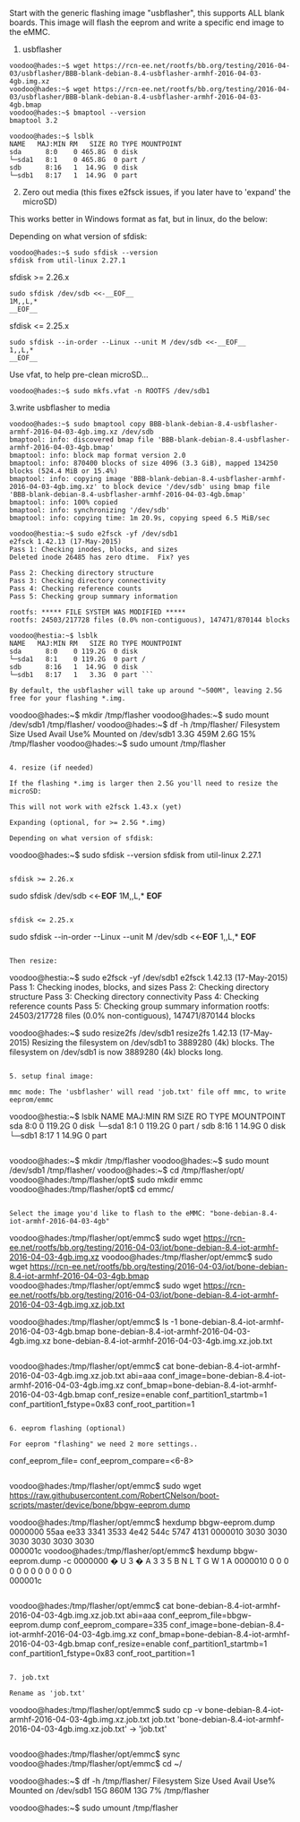 Start with the generic flashing image "usbflasher", this supports ALL blank boards. This image will flash the eeprom and write a specific end image to the eMMC.

1. usbflasher

```
voodoo@hades:~$ wget https://rcn-ee.net/rootfs/bb.org/testing/2016-04-03/usbflasher/BBB-blank-debian-8.4-usbflasher-armhf-2016-04-03-4gb.img.xz
voodoo@hades:~$ wget https://rcn-ee.net/rootfs/bb.org/testing/2016-04-03/usbflasher/BBB-blank-debian-8.4-usbflasher-armhf-2016-04-03-4gb.bmap
voodoo@hades:~$ bmaptool --version
bmaptool 3.2
```

```
voodoo@hades:~$ lsblk
NAME   MAJ:MIN RM   SIZE RO TYPE MOUNTPOINT
sda      8:0    0 465.8G  0 disk 
└─sda1   8:1    0 465.8G  0 part /
sdb      8:16   1  14.9G  0 disk 
└─sdb1   8:17   1  14.9G  0 part 
```

2. Zero out media (this fixes e2fsck issues, if you later have to 'expand' the microSD)

This works better in Windows format as fat, but in linux, do the below:

Depending on what version of sfdisk:

```
voodoo@hades:~$ sudo sfdisk --version
sfdisk from util-linux 2.27.1
```

sfdisk >= 2.26.x

```
sudo sfdisk /dev/sdb <<-__EOF__
1M,,L,*
__EOF__
```

sfdisk <= 2.25.x

```
sudo sfdisk --in-order --Linux --unit M /dev/sdb <<-__EOF__
1,,L,*
__EOF__
```

Use vfat, to help pre-clean microSD...
```
voodoo@hades:~$ sudo mkfs.vfat -n ROOTFS /dev/sdb1
```

3.write usbflasher to media

```
voodoo@hades:~$ sudo bmaptool copy BBB-blank-debian-8.4-usbflasher-armhf-2016-04-03-4gb.img.xz /dev/sdb
bmaptool: info: discovered bmap file 'BBB-blank-debian-8.4-usbflasher-armhf-2016-04-03-4gb.bmap'
bmaptool: info: block map format version 2.0
bmaptool: info: 870400 blocks of size 4096 (3.3 GiB), mapped 134250 blocks (524.4 MiB or 15.4%)
bmaptool: info: copying image 'BBB-blank-debian-8.4-usbflasher-armhf-2016-04-03-4gb.img.xz' to block device '/dev/sdb' using bmap file 'BBB-blank-debian-8.4-usbflasher-armhf-2016-04-03-4gb.bmap'
bmaptool: info: 100% copied
bmaptool: info: synchronizing '/dev/sdb'
bmaptool: info: copying time: 1m 20.9s, copying speed 6.5 MiB/sec
```

```
voodoo@hestia:~$ sudo e2fsck -yf /dev/sdb1
e2fsck 1.42.13 (17-May-2015)
Pass 1: Checking inodes, blocks, and sizes
Deleted inode 26485 has zero dtime.  Fix? yes

Pass 2: Checking directory structure
Pass 3: Checking directory connectivity
Pass 4: Checking reference counts
Pass 5: Checking group summary information

rootfs: ***** FILE SYSTEM WAS MODIFIED *****
rootfs: 24503/217728 files (0.0% non-contiguous), 147471/870144 blocks
```

```
voodoo@hestia:~$ lsblk
NAME   MAJ:MIN RM   SIZE RO TYPE MOUNTPOINT
sda      8:0    0 119.2G  0 disk 
└─sda1   8:1    0 119.2G  0 part /
sdb      8:16   1  14.9G  0 disk 
└─sdb1   8:17   1   3.3G  0 part ```

By default, the usbflasher will take up around "~500M", leaving 2.5G free for your flashing *.img.

```
voodoo@hades:~$ mkdir /tmp/flasher
voodoo@hades:~$ sudo mount /dev/sdb1 /tmp/flasher/
voodoo@hades:~$ df -h /tmp/flasher/
Filesystem      Size  Used Avail Use% Mounted on
/dev/sdb1       3.3G  459M  2.6G  15% /tmp/flasher
voodoo@hades:~$ sudo umount /tmp/flasher
```

4. resize (if needed)

If the flashing *.img is larger then 2.5G you'll need to resize the microSD:

This will not work with e2fsck 1.43.x (yet)

Expanding (optional, for >= 2.5G *.img)

Depending on what version of sfdisk:

```
voodoo@hades:~$ sudo sfdisk --version
sfdisk from util-linux 2.27.1
```

sfdisk >= 2.26.x

```
sudo sfdisk /dev/sdb <<-__EOF__
1M,,L,*
__EOF__
```

sfdisk <= 2.25.x

```
sudo sfdisk --in-order --Linux --unit M /dev/sdb <<-__EOF__
1,,L,*
__EOF__
```

Then resize:

```
voodoo@hestia:~$ sudo e2fsck -yf /dev/sdb1
e2fsck 1.42.13 (17-May-2015)
Pass 1: Checking inodes, blocks, and sizes
Pass 2: Checking directory structure
Pass 3: Checking directory connectivity
Pass 4: Checking reference counts
Pass 5: Checking group summary information
rootfs: 24503/217728 files (0.0% non-contiguous), 147471/870144 blocks

voodoo@hades:~$ sudo resize2fs /dev/sdb1
resize2fs 1.42.13 (17-May-2015)
Resizing the filesystem on /dev/sdb1 to 3889280 (4k) blocks.
The filesystem on /dev/sdb1 is now 3889280 (4k) blocks long.
```

5. setup final image:

mmc mode: The 'usbflasher' will read 'job.txt' file off mmc, to write eeprom/emmc

```
voodoo@hestia:~$ lsblk
NAME   MAJ:MIN RM   SIZE RO TYPE MOUNTPOINT
sda      8:0    0 119.2G  0 disk 
└─sda1   8:1    0 119.2G  0 part /
sdb      8:16   1  14.9G  0 disk 
└─sdb1   8:17   1  14.9G  0 part
```

```
voodoo@hades:~$ mkdir /tmp/flasher
voodoo@hades:~$ sudo mount /dev/sdb1 /tmp/flasher/
voodoo@hades:~$ cd /tmp/flasher/opt/
voodoo@hades:/tmp/flasher/opt$ sudo mkdir emmc
voodoo@hades:/tmp/flasher/opt$ cd emmc/
```

Select the image you'd like to flash to the eMMC: "bone-debian-8.4-iot-armhf-2016-04-03-4gb"

```
voodoo@hades:/tmp/flasher/opt/emmc$ sudo wget https://rcn-ee.net/rootfs/bb.org/testing/2016-04-03/iot/bone-debian-8.4-iot-armhf-2016-04-03-4gb.img.xz
voodoo@hades:/tmp/flasher/opt/emmc$ sudo wget https://rcn-ee.net/rootfs/bb.org/testing/2016-04-03/iot/bone-debian-8.4-iot-armhf-2016-04-03-4gb.bmap
voodoo@hades:/tmp/flasher/opt/emmc$ sudo wget https://rcn-ee.net/rootfs/bb.org/testing/2016-04-03/iot/bone-debian-8.4-iot-armhf-2016-04-03-4gb.img.xz.job.txt

voodoo@hades:/tmp/flasher/opt/emmc$ ls -1
bone-debian-8.4-iot-armhf-2016-04-03-4gb.bmap
bone-debian-8.4-iot-armhf-2016-04-03-4gb.img.xz
bone-debian-8.4-iot-armhf-2016-04-03-4gb.img.xz.job.txt
```

```
voodoo@hades:/tmp/flasher/opt/emmc$ cat bone-debian-8.4-iot-armhf-2016-04-03-4gb.img.xz.job.txt
abi=aaa
conf_image=bone-debian-8.4-iot-armhf-2016-04-03-4gb.img.xz
conf_bmap=bone-debian-8.4-iot-armhf-2016-04-03-4gb.bmap
conf_resize=enable
conf_partition1_startmb=1
conf_partition1_fstype=0x83
conf_root_partition=1
```

6. eeprom flashing (optional)

For eeprom "flashing" we need 2 more settings..

```
conf_eeprom_file=<file>
conf_eeprom_compare=<6-8>
```

```
voodoo@hades:/tmp/flasher/opt/emmc$ sudo wget https://raw.githubusercontent.com/RobertCNelson/boot-scripts/master/device/bone/bbgw-eeprom.dump

voodoo@hades:/tmp/flasher/opt/emmc$ hexdump bbgw-eeprom.dump 
0000000 55aa ee33 3341 3533 4e42 544c 5747 4131
0000010 3030 3030 3030 3030 3030 3030          
000001c
voodoo@hades:/tmp/flasher/opt/emmc$ hexdump bbgw-eeprom.dump -c
0000000   �   U   3   �   A   3   3   5   B   N   L   T   G   W   1   A
0000010   0   0   0   0   0   0   0   0   0   0   0   0                
000001c
```

```
voodoo@hades:/tmp/flasher/opt/emmc$ cat bone-debian-8.4-iot-armhf-2016-04-03-4gb.img.xz.job.txt
abi=aaa
conf_eeprom_file=bbgw-eeprom.dump
conf_eeprom_compare=335
conf_image=bone-debian-8.4-iot-armhf-2016-04-03-4gb.img.xz
conf_bmap=bone-debian-8.4-iot-armhf-2016-04-03-4gb.bmap
conf_resize=enable
conf_partition1_startmb=1
conf_partition1_fstype=0x83
conf_root_partition=1
```

7. job.txt

Rename as 'job.txt'
```
voodoo@hades:/tmp/flasher/opt/emmc$ sudo cp -v bone-debian-8.4-iot-armhf-2016-04-03-4gb.img.xz.job.txt job.txt
'bone-debian-8.4-iot-armhf-2016-04-03-4gb.img.xz.job.txt' -> 'job.txt'
```

```
voodoo@hades:/tmp/flasher/opt/emmc$ sync
voodoo@hades:/tmp/flasher/opt/emmc$ cd ~/

voodoo@hades:~$ df -h /tmp/flasher/
Filesystem      Size  Used Avail Use% Mounted on
/dev/sdb1        15G  860M   13G   7% /tmp/flasher

voodoo@hades:~$ sudo umount /tmp/flasher 
```
